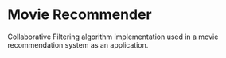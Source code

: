 # Movie Recommender

Collaborative Filtering algorithm implementation used in a movie recommendation system as an application.


